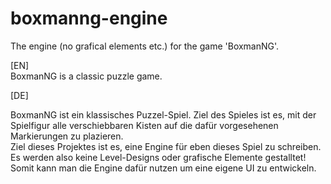 boxmanng-engine
===============

The engine (no grafical elements etc.) for the game 'BoxmanNG'. 

[EN]<br />
BoxmanNG is a classic puzzle game.

[DE]<br />

BoxmanNG ist ein klassisches Puzzel-Spiel. Ziel des Spieles ist es, mit der Spielfigur alle verschiebbaren Kisten auf die dafür vorgesehenen Markierungen zu plazieren.
<br />
Ziel dieses Projektes ist es, eine Engine für eben dieses Spiel zu schreiben. Es werden also keine Level-Designs oder grafische Elemente gestalltet! Somit kann man die Engine dafür nutzen um eine eigene UI zu entwickeln.
